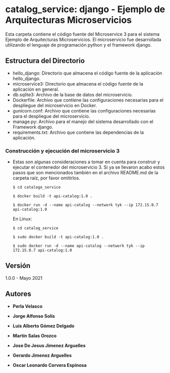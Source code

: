 # catalog_service: django - Ejemplo de Arquitecturas Microservicios

Esta carpeta contiene el código fuente del Microservice 3 para el sistema Ejemplo de Arquitecturas Microservicios. El microservicio fue desarrollada utilizando el lenguaje de programación python y el framework django.

## Estructura del Directorio

- hello_django: Directorio que almacena el código fuente de la aplicación hello_django.
- microservice3: Directorio que almacena el código fuente de la aplicación en general.
- db.sqlite3: Archivo de la base de datos del microservicio.
- Dockerfile: Archivo que contiene las configuraciones necesarias para el despliegue del microservicio en Docker.
- gunicorn.conf: Archivo que contiene las configuraciones necesarias para el despliegue del microservicio.
- manage.py: Archivo para el manejo del sistema desarrollado con el Framework django.
- requirements.txt: Archivo que contiene las dependencias de la aplicación.

### Construcción y ejecución del microservicio 3

- Estas son algunas consideraciones a tomar en cuenta para construir y ejecutar el contenedor del microservicio 3. Si ya se llevaron acabo estos pasos que son mencionados también en el archivo README.md de la carpeta raíz, por favor omitirlos.

   ```shell
   $ cd catalogo_service

   $ docker build -t api-catalog:1.0 .

   $ docker run -d --name api-catalog --network tyk --ip 172.15.0.7 api-catalog:1.0
   ```

   En Linux:

   ```shell
   $ cd catalog_service

   $ sudo docker build -t api-catalog:1.0 .

   $ sudo docker run -d --name api-catalog --network tyk --ip 172.15.0.7 api-catalog:1.0
   ```

## Versión

1.0.0 - Mayo 2021

## Autores

* **Perla Velasco**
* **Jorge Alfonso Solís**

* **Luis Alberto Gómez Delgado**
* **Martín Salas Orozco**
* **Jose De Jesus Jimenez Arguelles**
* **Gerardo Jimenez Arguelles**
* **Oscar Leonardo Corvera Espinosa**

